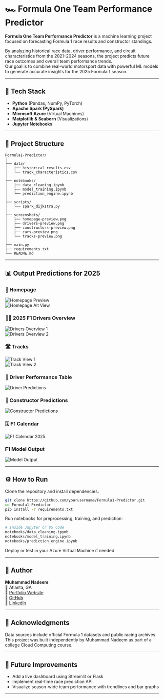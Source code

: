 # 🏎️ Formula One Team Performance Predictor

**Formula One Team Performance Predictor** is a machine learning project focused on forecasting Formula 1 race results and constructor standings.

By analyzing historical race data, driver performance, and circuit characteristics from the 2021–2024 seasons, the project predicts future race outcomes and overall team performance trends.  
Our goal is to combine real-world motorsport data with powerful ML models to generate accurate insights for the 2025 Formula 1 season.

---

## 🚀 Tech Stack

- **Python** (Pandas, NumPy, PyTorch)
- **Apache Spark (PySpark)**
- **Microsoft Azure** (Virtual Machines)
- **Matplotlib & Seaborn** (Visualizations)
- **Jupyter Notebooks**

---

## 📁 Project Structure

```
Formula1-Predictor/
│
├── data/
│   ├── historical_results.csv
│   └── track_characteristics.csv
│
├── notebooks/
│   ├── data_cleaning.ipynb
│   ├── model_training.ipynb
│   └── prediction_engine.ipynb
│
├── scripts/
│   └── spark_dijkstra.py
│
├── screenshots/
│   ├── homepage-preview.png
│   ├── drivers-preview.png
│   ├── constructors-preview.png
│   ├── cars-preview.png
│   └── tracks-preview.png
│
├── main.py
├── requirements.txt
└── README.md
```

---

## 📊 Output Predictions for 2025

### 🏁 Homepage
![Homepage Preview](screenshots/homepage1.png)  
![Homepage Alt View](screenshots/homepage2.png)

### 🧑‍🚀 2025 F1 Drivers Overview
![Drivers Overview 1](screenshots/drivers1.png)  
![Drivers Overview 2](screenshots/drivers2.png)

### 🛣️ Tracks
![Track View 1](screenshots/tracks1.png)  
![Track View 2](screenshots/tracks2.png)

### 🧠 Driver Performance Table
![Driver Predictions](screenshots/driver%20prediction.png)


### 🏢 Constructor Predictions
![Constructor Predictions](screenshots/constructor%20prediction.png)

### 🗓️ F1 Calendar
![F1 Calendar 2025](screenshots/F1%20Calender%202025.png)  

### F1 Model Output
![Model Output](screenshots/output.png)

---

## ⚙️ How to Run

Clone the repository and install dependencies:

```bash
git clone https://github.com/yourusername/Formula1-Predictor.git
cd Formula1-Predictor
pip install -r requirements.txt
```

Run notebooks for preprocessing, training, and prediction:

```bash
# Inside Jupyter or VS Code
notebooks/data_cleaning.ipynb
notebooks/model_training.ipynb
notebooks/prediction_engine.ipynb
```

Deploy or test in your Azure Virtual Machine if needed.

---

## 👤 Author

**Muhammad Nadeem**  
📍 Atlanta, GA  
🔗 [Portfolio Website](https://harris1250.github.io/muhammad-portfolio)  
🐙 [GitHub](https://github.com/Harris1250)  
🔗 [LinkedIn](https://www.linkedin.com/in/muhammad-nadeem-977683251)

---

## 📌 Acknowledgments

Data sources include official Formula 1 datasets and public racing archives.  
This project was built independently by Muhammad Nadeem as part of a college Cloud Computing course.

---

## 🧠 Future Improvements

- Add a live dashboard using Streamlit or Flask  
- Implement real-time race prediction API  
- Visualize season-wide team performance with trendlines and bar graphs

---
